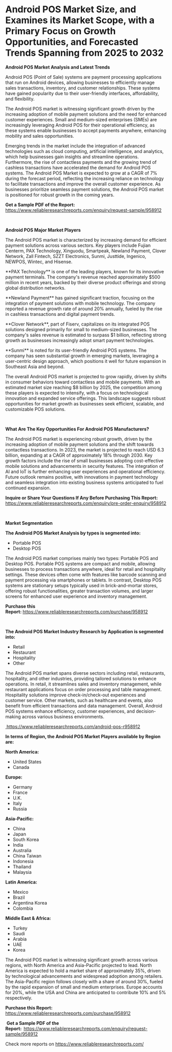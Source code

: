 <p><h1>Android POS Market Size, and Examines its Market Scope, with a Primary Focus on Growth Opportunities, and Forecasted Trends Spanning from 2025 to 2032</h1></p><p><strong>Android POS Market Analysis and Latest Trends</strong></p>
<p><p>Android POS (Point of Sale) systems are payment processing applications that run on Android devices, allowing businesses to efficiently manage sales transactions, inventory, and customer relationships. These systems have gained popularity due to their user-friendly interfaces, affordability, and flexibility. </p><p>The Android POS market is witnessing significant growth driven by the increasing adoption of mobile payment solutions and the need for enhanced customer experiences. Small and medium-sized enterprises (SMEs) are increasingly leveraging Android POS for their operational efficiency, as these systems enable businesses to accept payments anywhere, enhancing mobility and sales opportunities. </p><p>Emerging trends in the market include the integration of advanced technologies such as cloud computing, artificial intelligence, and analytics, which help businesses gain insights and streamline operations. Furthermore, the rise of contactless payments and the growing trend of cashless transactions have accelerated the demand for Android POS systems. The Android POS Market is expected to grow at a CAGR of 7% during the forecast period, reflecting the increasing reliance on technology to facilitate transactions and improve the overall customer experience. As businesses prioritize seamless payment solutions, the Android POS market is positioned for robust growth in the coming years.</p></p>
<p><strong>Get a Sample PDF of the Report:&nbsp;</strong> <a href="https://www.reliableresearchreports.com/enquiry/request-sample/958912?utm_campaign=3573&utm_medium=2&utm_source=Github&utm_content=ia&utm_term=06042025&utm_id=android-pos">https://www.reliableresearchreports.com/enquiry/request-sample/958912</a></p>
<p>&nbsp;</p>
<p><strong>Android POS Major Market Players</strong></p>
<p><p>The Android POS market is characterized by increasing demand for efficient payment solutions across various sectors. Key players include Fujian Centerm, PAX Technology, Xinguodu, Smartpeak, Newland Payment, Clover Network, Zall Fintech, SZZT Electronics, Sunmi, Justtide, Ingenico, NEWPOS, Wintec, and Hisense.</p><p>**PAX Technology** is one of the leading players, known for its innovative payment terminals. The company's revenue reached approximately $500 million in recent years, backed by their diverse product offerings and strong global distribution networks.</p><p>**Newland Payment** has gained significant traction, focusing on the integration of payment solutions with mobile technology. The company reported a revenue growth rate of around 20% annually, fueled by the rise in cashless transactions and digital payment trends.</p><p>**Clover Network**, part of Fiserv, capitalizes on its integrated POS solutions designed primarily for small to medium-sized businesses. The company's sales revenue is estimated to surpass $1 billion, reflecting strong growth as businesses increasingly adopt smart payment technologies.</p><p>**Sunmi** is noted for its user-friendly Android POS systems. The company has seen substantial growth in emerging markets, leveraging a user-centric design approach, which positions it well for future expansion in Southeast Asia and beyond.</p><p>The overall Android POS market is projected to grow rapidly, driven by shifts in consumer behaviors toward contactless and mobile payments. With an estimated market size reaching $8 billion by 2025, the competition among these players is expected to intensify, with a focus on technological innovation and expanded service offerings. This landscape suggests robust opportunities for market growth as businesses seek efficient, scalable, and customizable POS solutions.</p></p>
<p>&nbsp;</p>
<p><strong>What Are The Key Opportunities For Android POS Manufacturers?</strong></p>
<p><p>The Android POS market is experiencing robust growth, driven by the increasing adoption of mobile payment solutions and the shift towards contactless transactions. In 2023, the market is projected to reach USD 6.3 billion, expanding at a CAGR of approximately 18% through 2030. Key growth factors include the rise of small businesses adopting cost-effective mobile solutions and advancements in security features. The integration of AI and IoT is further enhancing user experiences and operational efficiency. Future outlook remains positive, with innovations in payment technology and seamless integration into existing business systems anticipated to fuel continued expansion.</p></p>
<p><strong>Inquire or Share Your Questions If Any Before Purchasing This Report:</strong> <a href="https://www.reliableresearchreports.com/enquiry/pre-order-enquiry/958912?utm_campaign=3573&utm_medium=2&utm_source=Github&utm_content=ia&utm_term=06042025&utm_id=android-pos">https://www.reliableresearchreports.com/enquiry/pre-order-enquiry/958912</a></p>
<p>&nbsp;</p>
<p><strong>Market Segmentation</strong></p>
<p><strong>The Android POS Market Analysis by types is segmented into:</strong></p>
<p><ul><li>Portable POS</li><li>Desktop POS</li></ul></p>
<p><p>The Android POS market comprises mainly two types: Portable POS and Desktop POS. Portable POS systems are compact and mobile, allowing businesses to process transactions anywhere, ideal for retail and hospitality settings. These devices often come with features like barcode scanning and payment processing via smartphones or tablets. In contrast, Desktop POS systems are stationary setups typically used in brick-and-mortar stores, offering robust functionalities, greater transaction volumes, and larger screens for enhanced user experience and inventory management.</p></p>
<p><strong>Purchase this Report:&nbsp;</strong><a href="https://www.reliableresearchreports.com/purchase/958912?utm_campaign=3573&utm_medium=2&utm_source=Github&utm_content=ia&utm_term=06042025&utm_id=android-pos">https://www.reliableresearchreports.com/purchase/958912</a></p>
<p>&nbsp;</p>
<p><strong>The Android POS Market Industry Research by Application is segmented into:</strong></p>
<p><ul><li>Retail</li><li>Restaurant</li><li>Hospitality</li><li>Other</li></ul></p>
<p><p>The Android POS market spans diverse sectors including retail, restaurants, hospitality, and other industries, providing tailored solutions to enhance operations. In retail, it streamlines sales and inventory management, while restaurant applications focus on order processing and table management. Hospitality solutions improve check-in/check-out experiences and customer service. Other markets, such as healthcare and events, also benefit from efficient transactions and data management. Overall, Android POS systems enhance efficiency, customer experiences, and decision-making across various business environments.</p></p>
<p><a href="https://www.reliableresearchreports.com/android-pos-r958912?utm_campaign=3573&utm_medium=2&utm_source=Github&utm_content=ia&utm_term=06042025&utm_id=android-pos">&nbsp;https://www.reliableresearchreports.com/android-pos-r958912</a></p>
<p><strong>In terms of Region, the Android POS Market Players available by Region are:</strong></p>
<p>
    <p> <strong> North America: </strong>
        <ul>
            <li>United States</li>
            <li>Canada</li>
        </ul>
        </p> 
    <p> <strong> Europe: </strong>
        <ul>
            <li>Germany</li>
            <li>France</li>
            <li>U.K.</li>
            <li>Italy</li>
            <li>Russia</li>
        </ul>
        </p> 
    <p> <strong> Asia-Pacific: </strong>
        <ul>
            <li>China</li>
            <li>Japan</li>
            <li>South Korea</li>
            <li>India</li>
            <li>Australia</li>
            <li>China Taiwan</li>
            <li>Indonesia</li>
            <li>Thailand</li>
            <li>Malaysia</li>
        </ul>
        </p> 
    <p> <strong> Latin America: </strong>
        <ul>
            <li>Mexico</li>
            <li>Brazil</li>
            <li>Argentina Korea</li>
            <li>Colombia</li>
        </ul>
        </p> 
    <p> <strong> Middle East & Africa: </strong>
        <ul>
            <li>Turkey</li>
            <li>Saudi</li>
            <li>Arabia</li>
            <li>UAE</li>
            <li>Korea</li>
        </ul>
    </p>
    </p>
<p><p>The Android POS market is witnessing significant growth across various regions, with North America and Asia-Pacific projected to lead. North America is expected to hold a market share of approximately 35%, driven by technological advancements and widespread adoption among retailers. The Asia-Pacific region follows closely with a share of around 30%, fueled by the rapid expansion of small and medium enterprises. Europe accounts for 20%, while the USA and China are anticipated to contribute 10% and 5% respectively.</p></p>
<p><strong>Purchase this Report: </strong><a href="https://www.reliableresearchreports.com/purchase/958912?utm_campaign=3573&utm_medium=2&utm_source=Github&utm_content=ia&utm_term=06042025&utm_id=android-pos">https://www.reliableresearchreports.com/purchase/958912</a></p>
<p>&nbsp;<strong>Get a Sample PDF of the Report:&nbsp;&nbsp;</strong><a href="https://www.reliableresearchreports.com/enquiry/request-sample/958912?utm_campaign=3573&utm_medium=2&utm_source=Github&utm_content=ia&utm_term=06042025&utm_id=android-pos">https://www.reliableresearchreports.com/enquiry/request-sample/958912</a></p>
<p><strong></strong></p>
<p>Check more reports on <a href="https://www.reliableresearchreports.com/?utm_campaign=3573&utm_medium=2&utm_source=Github&utm_content=ia&utm_term=06042025&utm_id=android-pos">https://www.reliableresearchreports.com/</a></p>